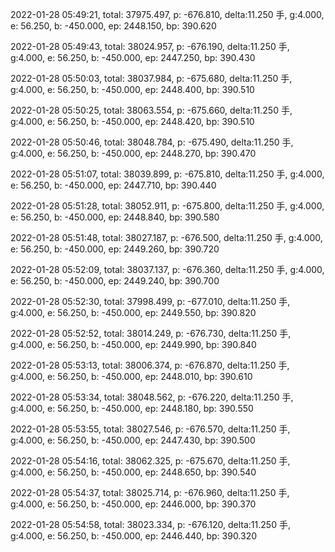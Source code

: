 2022-01-28 05:49:21, total: 37975.497, p: -676.810, delta:11.250 手, g:4.000, e: 56.250, b: -450.000, ep: 2448.150, bp: 390.620

2022-01-28 05:49:43, total: 38024.957, p: -676.190, delta:11.250 手, g:4.000, e: 56.250, b: -450.000, ep: 2447.250, bp: 390.430

2022-01-28 05:50:03, total: 38037.984, p: -675.680, delta:11.250 手, g:4.000, e: 56.250, b: -450.000, ep: 2448.400, bp: 390.510

2022-01-28 05:50:25, total: 38063.554, p: -675.660, delta:11.250 手, g:4.000, e: 56.250, b: -450.000, ep: 2448.420, bp: 390.510

2022-01-28 05:50:46, total: 38048.784, p: -675.490, delta:11.250 手, g:4.000, e: 56.250, b: -450.000, ep: 2448.270, bp: 390.470

2022-01-28 05:51:07, total: 38039.899, p: -675.810, delta:11.250 手, g:4.000, e: 56.250, b: -450.000, ep: 2447.710, bp: 390.440

2022-01-28 05:51:28, total: 38052.911, p: -675.800, delta:11.250 手, g:4.000, e: 56.250, b: -450.000, ep: 2448.840, bp: 390.580

2022-01-28 05:51:48, total: 38027.187, p: -676.500, delta:11.250 手, g:4.000, e: 56.250, b: -450.000, ep: 2449.260, bp: 390.720

2022-01-28 05:52:09, total: 38037.137, p: -676.360, delta:11.250 手, g:4.000, e: 56.250, b: -450.000, ep: 2449.240, bp: 390.700

2022-01-28 05:52:30, total: 37998.499, p: -677.010, delta:11.250 手, g:4.000, e: 56.250, b: -450.000, ep: 2449.550, bp: 390.820

2022-01-28 05:52:52, total: 38014.249, p: -676.730, delta:11.250 手, g:4.000, e: 56.250, b: -450.000, ep: 2449.990, bp: 390.840

2022-01-28 05:53:13, total: 38006.374, p: -676.870, delta:11.250 手, g:4.000, e: 56.250, b: -450.000, ep: 2448.010, bp: 390.610

2022-01-28 05:53:34, total: 38048.562, p: -676.220, delta:11.250 手, g:4.000, e: 56.250, b: -450.000, ep: 2448.180, bp: 390.550

2022-01-28 05:53:55, total: 38027.546, p: -676.570, delta:11.250 手, g:4.000, e: 56.250, b: -450.000, ep: 2447.430, bp: 390.500

2022-01-28 05:54:16, total: 38062.325, p: -675.670, delta:11.250 手, g:4.000, e: 56.250, b: -450.000, ep: 2448.650, bp: 390.540

2022-01-28 05:54:37, total: 38025.714, p: -676.960, delta:11.250 手, g:4.000, e: 56.250, b: -450.000, ep: 2446.000, bp: 390.370

2022-01-28 05:54:58, total: 38023.334, p: -676.120, delta:11.250 手, g:4.000, e: 56.250, b: -450.000, ep: 2446.440, bp: 390.320